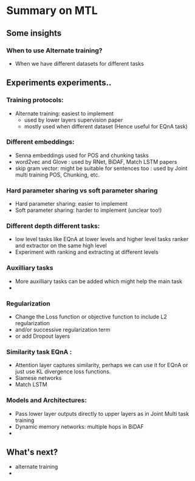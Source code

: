 # Summary on MTL

## Some insights

### When to use Alternate training?
- When we have different datasets for different tasks


## Experiments experiments..
### Training protocols:
- Alternate training: easiest to implement
  - used by lower layers supervision paper
  - mostly used when different dataset (Hence useful for EQnA task)
  
### Different embeddings: 
  - Senna embeddings used for POS and chunking tasks
  - word2vec and Glove : used by RNet, BiDAF, Match LSTM papers
  - skip gram vector: might be suitable for sentences too : used by Joint multi training POS, Chunking, etc.
### Hard parameter sharing vs soft parameter sharing
  - Hard parameter sharing: easier to implement
  - Soft parameter sharing: harder to implement (unclear too!)
### Different depth different tasks:
  - low level tasks like EQnA at lower levels and higher level tasks ranker and extractor on the same high level
  - Experiment with ranking and extracting at different levels
### Auxilliary tasks
  - More auxilliary tasks can be added which might help the main task
  - 
### Regularization
- Change the Loss function or objective function to include L2 regularization 
- and/or successive regularization term 
- or add Dropout layers

### Similarity task EQnA :
  - Attention layer captures similarity, perhaps we can use it for EQnA or just use KL divergence loss functions.
  - Siamese networks
  - Match LSTM

### Models and Architectures:
- Pass lower layer outputs directly to upper layers as in Joint Multi task training
- Dynamic memory networks: multiple hops in BiDAF
- 

## What's next?
- alternate training
- 
